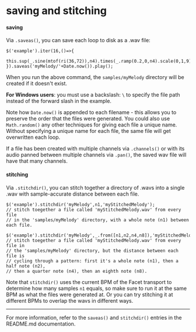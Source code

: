 # saving and stitching

#### saving 

Via `.saveas()`, you can save each loop to disk as a .wav file:

```
$('example').iter(16,()=>{
    this.sup(_.sine(mtof(ri(36,72)),n4).times(_.ramp(0.2,0,n4).scale(0,1,9)),i/iters)
}).saveas('myMelody/'+Date.now()).play();
```

When you run the above command, the `samples/myMelody` directory will be created if it doesn't exist.

**For Windows users**: you must use a backslash: `\` to specify the file path instead of the forward slash in the example.

Note how `Date.now()` is appended to each filename - this allows you to preserve the order that the files were generated. You could also use `Math.random()` any other techniques for giving each file a unique name. Without specifying a unique name for each file, the same file will get overwritten each loop.

If a file has been created with multiple channels via `.channels()` or with its audio panned between multiple channels via `.pan()`, the saved wav file will have that many channels.

#### stitching

Via `.stitchdir()`, you can stitch together a directory of .wavs into a single .wav with sample-accurate distance between each file.

```
$('example').stitchdir('myMelody',n1,'myStitchedMelody');
// stitch toegether a file called 'myStitchedMelody.wav' from every file
// in the 'samples/myMelody' directory, with a whole note (n1) between each file.

$('example').stitchdir('myMelody',_.from([n1,n2,n4,n8]),'myStitchedMelody');
// stitch toegether a file called 'myStitchedMelody.wav' from every file in 
// the 'samples/myMelody' directory, but the distance between each file is 
// cycling through a pattern: first it's a whole note (n1), then a half note (n2),
// then a quarter note (n4), then an eighth note (n8).
```

Note that `stitchdir()` uses the current BPM of the Facet transport to determine how many samples `n1` equals, so make sure to run it at the same BPM as what the files were generated at. Or you can try stitching it at different BPMs to overlap the wavs in different ways.

---
For more information, refer to the `saveas()` and `stitchdir()` entries in the README.md documentation.